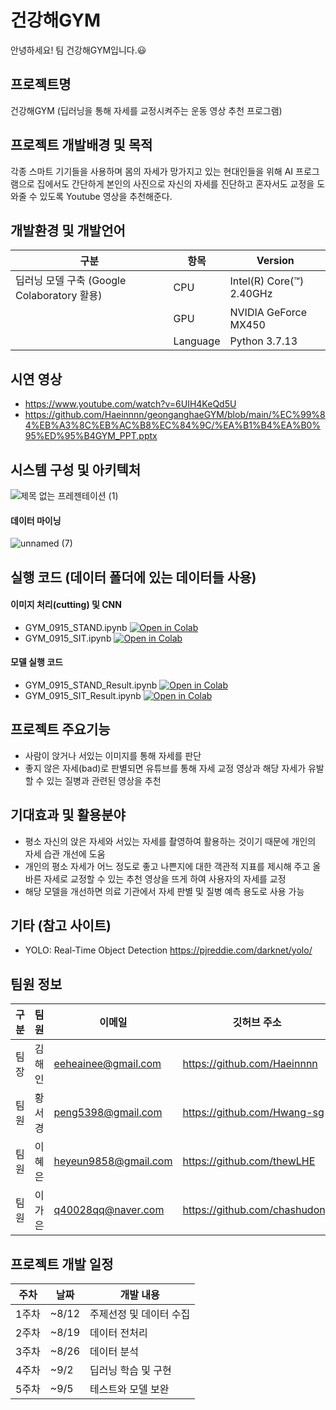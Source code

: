 # 건강해GYM

안녕하세요! 팀 건강해GYM입니다.:smiley:

## 프로젝트명
건강해GYM (딥러닝을 통해 자세를 교정시켜주는 운동 영상 추천 프로그램)

## 프로젝트 개발배경 및 목적
각종 스마트 기기들을 사용하며 몸의 자세가 망가지고 있는 현대인들을 위해 AI 프로그램으로 집에서도 간단하게 본인의 사진으로 자신의 자세를 진단하고 혼자서도 교정을 도와줄 수 있도록 Youtube 영상을 추천해준다.

## 개발환경 및 개발언어

| 구분 | 항목 | Version |
| ------ | -- |----------- |
| 딥러닝 모델 구축 (Google Colaboratory 활용) |  CPU | Intel(R) Core(™) 2.40GHz |
|  | GPU | NVIDIA GeForce MX450 |
|  | Language | Python 3.7.13 |

## 시연 영상
- https://www.youtube.com/watch?v=6UIH4KeQd5U
- https://github.com/Haeinnnn/geonganghaeGYM/blob/main/%EC%99%84%EB%A3%8C%EB%AC%B8%EC%84%9C/%EA%B1%B4%EA%B0%95%ED%95%B4GYM_PPT.pptx

## 시스템 구성 및 아키텍처
![제목 없는 프레젠테이션 (1)](https://user-images.githubusercontent.com/67837142/190217508-29b11648-77e6-45b5-889d-f5aec84fad42.jpg)

#### 데이터 마이닝
![unnamed (7)](https://user-images.githubusercontent.com/67837142/190218706-561f43f6-5e81-4825-a645-70fe6af3a95d.png)

## 실행 코드 (데이터 폴더에 있는 데이터들 사용)
#### 이미지 처리(cutting) 및 CNN
* GYM_0915_STAND.ipynb [![Open in Colab](https://colab.research.google.com/assets/colab-badge.svg)](https://colab.research.google.com/github/Haeinnnn/geonganghaeGYM/blob/main/%EC%99%84%EB%A3%8C%EC%BD%94%EB%93%9C/GYM_0915_STAND.ipynb)
* GYM_0915_SIT.ipynb
[![Open in Colab](https://colab.research.google.com/assets/colab-badge.svg)](https://colab.research.google.com/github/Haeinnnn/geonganghaeGYM/blob/main/%EC%99%84%EB%A3%8C%EC%BD%94%EB%93%9C/GYM_0915_SIT.ipynb)

#### 모델 실행 코드
* GYM_0915_STAND_Result.ipynb [![Open in Colab](https://colab.research.google.com/assets/colab-badge.svg)](https://colab.research.google.com/github/Haeinnnn/geonganghaeGYM/blob/415ba942efd843c47f2acabc87bc330d2b9a2671/%EC%99%84%EB%A3%8C%EC%BD%94%EB%93%9C/GYM_0915_Result.ipynb)
* GYM_0915_SIT_Result.ipynb [![Open in Colab](https://colab.research.google.com/assets/colab-badge.svg)](https://colab.research.google.com/github/Haeinnnn/geonganghaeGYM/blob/415ba942efd843c47f2acabc87bc330d2b9a2671/%EC%99%84%EB%A3%8C%EC%BD%94%EB%93%9C/GYM_0915_SIT_Result.ipynb)

## 프로젝트 주요기능
- 사람이 앉거나 서있는 이미지를 통해 자세를 판단 
- 좋지 않은 자세(bad)로 판별되면 유튜브를 통해 자세 교정 영상과 해당 자세가 유발할 수 있는 질병과 관련된 영상을 추천

## 기대효과 및 활용분야
-  평소 자신의 앉은 자세와 서있는 자세를 촬영하여 활용하는 것이기 때문에 개인의 자세 습관 개선에 도움
- 개인의 평소 자세가 어느 정도로 좋고 나쁜지에 대한 객관적 지표를 제시해 주고 올바른 자세로 교정할 수 있는 추천 영상을 뜨게 하여 사용자의 자세를 교정
- 해당 모델을 개선하면 의료 기관에서 자세 판별 및 질병 예측 용도로 사용 가능

## 기타 (참고 사이트)

- YOLO: Real-Time Object Detection https://pjreddie.com/darknet/yolo/

## 팀원 정보 

| 구분 | 팀원 | 이메일 | 깃허브 주소 |
| ---------- | ---------- | ---------- | ---------- |
| 팀장 | 김해인 | eeheainee@gmail.com | https://github.com/Haeinnnn |
| 팀원 | 황서경 | peng5398@gmail.com | https://github.com/Hwang-sg |
| 팀원 | 이혜은 | heyeun9858@gmail.com | https://github.com/thewLHE |
| 팀원 | 이가은 | q40028qq@naver.com | https://github.com/chashudong |

## 프로젝트 개발 일정

| 주차 | 날짜 | 개발 내용 |
| ------ | -- |----------- |
| 1주차 | ~8/12 | 주제선정 및 데이터 수집 |
| 2주차 | ~8/19 | 데이터 전처리 |
| 3주차 | ~8/26 | 데이터 분석 |
| 4주차 | ~9/2 | 딥러닝 학습 및 구현 |
| 5주차 | ~9/5 | 테스트와 모델 보완 |
